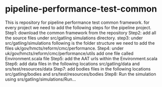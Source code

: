 # pipeline-performance-test-common
This is repository for pipeline performance test common framework. for every project we need to add the following steps for the pipeline project.
Step1: download the common framework from the repository
Step2: add all the source files under src/gatling simulations directory.
step3: under src/gatling/simulations following is the folder structure we need to add the files
uk/gov/hmcts/reform/cmc/performance.
Step4: under uk/gov/hmcts/reform/cmc/performance/utils add one file called Environment.scala file 
Step5: add the AAT urls within the Environment.scala
Step6: add data files in the following locations
src/gatling/data and srs/test/resources/data
Step7: add bodies files in the following locations
src/gatling/bodies and srs/test/resources/bodies
Step8: Run the simulation using srs/gatling/simulations/Run...
